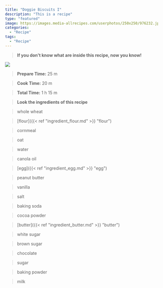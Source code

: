 ```yaml
---
title: "Doggie Biscuits I"
description: "This is a recipe"
type: "featured"
image: https://images.media-allrecipes.com/userphotos/250x250/976232.jpg
categories: 
  - "Recipe"
tags: 
  - "Recipe"
---
```



>**If you don't know what are inside this recipe, now you know!**

![](../images/Recipes-Banner.jpg)
> **Prepare Time:** 25 m


> **Cook Time:** 20 m


> **Total Time:** 1 h 15 m

> **Look the ingredients of this recipe**

> whole wheat

> [flour]({{< ref "ingredient_flour.md" >}} "flour")

> cornmeal

> oat

> water

> canola oil

> [egg]({{< ref "ingredient_egg.md" >}} "egg")

> peanut butter

> vanilla

> salt

> baking soda

> cocoa powder

> [butter]({{< ref "ingredient_butter.md" >}} "butter")

> white sugar

> brown sugar

> chocolate

> sugar

> baking powder

> milk

